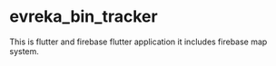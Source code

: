 # evreka_bin_tracker

This is flutter and firebase flutter application it includes firebase map system. 
